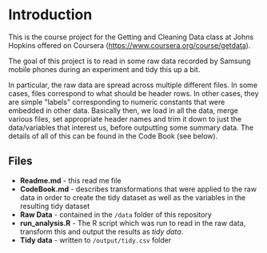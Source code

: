 # Introduction

This is the course project for the Getting and Cleaning Data class at Johns Hopkins offered on Coursera (https://www.coursera.org/course/getdata).

The goal of this project is to read in some raw data recorded by Samsung mobile phones during an experiment and tidy this up a bit.

In particular, the raw data are spread across multiple different files. In some cases, files correspond to what should be header rows. In other cases, they are simple "labels" corresponding to numeric constants that were embedded in other data. Basically then, we load in all the data, merge various files, set appropriate header names and trim it down to just the data/variables that interest us, before outputting some summary data. The details of all of this can be found in the Code Book (see below). 

Files
-----

* **Readme.md** - this read me file
* **CodeBook.md** - describes transformations that were applied to the raw data in order to create the tidy dataset as well as the variables in the resulting tidy dataset
* **Raw Data** - contained in the `/data` folder of this repository
* **run_analysis.R** - The R script which was run to read in the raw data, transform this and output the results as *tidy data*. 
* **Tidy data** - written to `/output/tidy.csv` folder  
